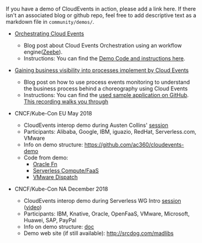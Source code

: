 If you have a demo of CloudEvents in action, please add a link here. If there
isn't an associated blog or github repo, feel free to add descriptive text as a
markdown file in `community/demos/`.

- [Orchestrating Cloud Events](https://salaboy.com/2020/05/18/orchestrating-cloud-events-with-zeebe/)

  - Blog post about Cloud Events Orchestration using an workflow engine([Zeebe](http://zeebe.io)). 
  - Instructions: You can find the [Demo Code and instructions here](https://github.com/salaboy/zeebe-cloud-events-examples).
  
- [Gaining business visibility into processes implement by Cloud Events](https://blog.bernd-ruecker.com/gaining-visibility-into-processes-spanning-multiple-microservices-a1fc751c4c13s)

  - Blog post on how to use process events monitoring to understand the business process behind a choreography using Cloud Events
  - Instructions: You can find the [used sample application on GitHub](https://github.com/berndruecker/flowing-retail/). [This recording walks you through](https://www.youtube.com/watch?v=JptEJZ10Ra4)
   
- CNCF/Kube-Con EU May 2018

  - CloudEvents interop demo during Austen Collins'
    [session](https://kccnceu18.sched.com/event/Dqvg/the-serverless-and-event-driven-future-austen-collins-serverless-intermediate-skill-level)
  - Participants: Alibaba, Google, IBM, iguazio, RedHat, Serverless.com, VMware
  - Info on demo structure: https://github.com/ac360/cloudevents-demo
  - Code from demo:
    - [Oracle Fn](https://github.com/fnproject/cloudevents-demo)
    - [Serverless Compute/FaaS](https://github.com/ac360/cloudevents-demo)
    - [VMware Dispatch](https://github.com/dispatchframework/cloudevents-twitter-demo)

- CNCF/Kube-Con NA December 2018
  - CloudEvents interop demo during Serverless WG Intro
    [session](https://sched.co/Grcc)
    ([video](https://www.youtube.com/watch?v=iNlqLr9vlD4&feature=youtu.be))
  - Participants: IBM, Knative, Oracle, OpenFaaS, VMware, Microsoft, Huawei,
    SAP, PayPal
  - Info on demo structure:
    [doc](https://docs.google.com/document/d/1Vkrmz0vLyiJnUmHUeJfmFbBldDyD-DOFcBNOU-eEKeg/edit#bookmark=id.umb4bpvgj3x1)
  - Demo web site (if still available): http://srcdog.com/madlibs
